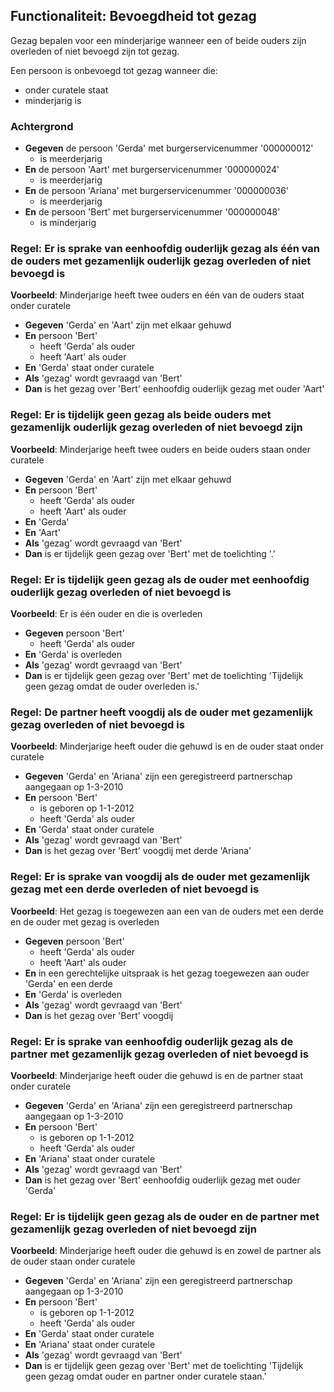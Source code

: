 ## Functionaliteit: Bevoegdheid tot gezag

Gezag bepalen voor een minderjarige wanneer een of beide ouders zijn overleden of niet bevoegd zijn tot gezag.

Een persoon is onbevoegd tot gezag wanneer die:
- onder curatele staat
- minderjarig is

### Achtergrond

- **Gegeven** de persoon 'Gerda' met burgerservicenummer '000000012'
  - is meerderjarig
- **En** de persoon 'Aart' met burgerservicenummer '000000024'
  - is meerderjarig
- **En** de persoon 'Ariana' met burgerservicenummer '000000036'
  - is meerderjarig
- **En** de persoon 'Bert' met burgerservicenummer '000000048'
  - is minderjarig

### Regel: Er is sprake van eenhoofdig ouderlijk gezag als één van de ouders met gezamenlijk ouderlijk gezag overleden of niet bevoegd is

**Voorbeeld**: Minderjarige heeft twee ouders en één van de ouders staat onder curatele

- **Gegeven** 'Gerda' en 'Aart' zijn met elkaar gehuwd
- **En** persoon 'Bert'
  - heeft 'Gerda' als ouder
  - heeft 'Aart' als ouder
- **En** 'Gerda' staat onder curatele
- **Als** 'gezag' wordt gevraagd van 'Bert'
- **Dan** is het gezag over 'Bert' eenhoofdig ouderlijk gezag met ouder 'Aart'

### Regel: Er is tijdelijk geen gezag als beide ouders met gezamenlijk ouderlijk gezag overleden of niet bevoegd zijn

**Voorbeeld**: Minderjarige heeft twee ouders en beide ouders staan onder curatele

- **Gegeven** 'Gerda' en 'Aart' zijn met elkaar gehuwd
- **En** persoon 'Bert'
  - heeft 'Gerda' als ouder
  - heeft 'Aart' als ouder
- **En** 'Gerda' <bevoegdheid Gerda>
- **En** 'Aart' <bevoegdheid Aart>
- **Als** 'gezag' wordt gevraagd van 'Bert'
- **Dan** is er tijdelijk geen gezag over 'Bert' met de toelichting '<toelichting>.'

### Regel: Er is tijdelijk geen gezag als de ouder met eenhoofdig ouderlijk gezag overleden of niet bevoegd is

**Voorbeeld**: Er is één ouder en die is overleden

- **Gegeven** persoon 'Bert'
  - heeft 'Gerda' als ouder
- **En** 'Gerda' is overleden
- **Als** 'gezag' wordt gevraagd van 'Bert'
- **Dan** is er tijdelijk geen gezag over 'Bert' met de toelichting 'Tijdelijk geen gezag omdat de ouder overleden is.'

### Regel: De partner heeft voogdij als de ouder met gezamenlijk gezag overleden of niet bevoegd is

**Voorbeeld**: Minderjarige heeft ouder die gehuwd is en de ouder staat onder curatele

- **Gegeven** 'Gerda' en 'Ariana' zijn een geregistreerd partnerschap aangegaan op 1-3-2010
- **En** persoon 'Bert'
  - is geboren op 1-1-2012
  - heeft 'Gerda' als ouder
- **En** 'Gerda' staat onder curatele
- **Als** 'gezag' wordt gevraagd van 'Bert'
- **Dan** is het gezag over 'Bert' voogdij met derde 'Ariana'

### Regel: Er is sprake van voogdij als de ouder met gezamenlijk gezag met een derde overleden of niet bevoegd is

**Voorbeeld**: Het gezag is toegewezen aan een van de ouders met een derde en de ouder met gezag is overleden

- **Gegeven** persoon 'Bert'
  - heeft 'Gerda' als ouder
  - heeft 'Aart' als ouder
- **En** in een gerechtelijke uitspraak is het gezag toegewezen aan ouder 'Gerda' en een derde
- **En** 'Gerda' is overleden
- **Als** 'gezag' wordt gevraagd van 'Bert'
- **Dan** is het gezag over 'Bert' voogdij

### Regel: Er is sprake van eenhoofdig ouderlijk gezag als de partner met gezamenlijk gezag overleden of niet bevoegd is

**Voorbeeld**: Minderjarige heeft ouder die gehuwd is en de partner staat onder curatele

- **Gegeven** 'Gerda' en 'Ariana' zijn een geregistreerd partnerschap aangegaan op 1-3-2010
- **En** persoon 'Bert'
  - is geboren op 1-1-2012
  - heeft 'Gerda' als ouder
- **En** 'Ariana' staat onder curatele
- **Als** 'gezag' wordt gevraagd van 'Bert'
- **Dan** is het gezag over 'Bert' eenhoofdig ouderlijk gezag met ouder 'Gerda'

### Regel: Er is tijdelijk geen gezag als de ouder en de partner met gezamenlijk gezag overleden of niet bevoegd zijn

**Voorbeeld**: Minderjarige heeft ouder die gehuwd is en zowel de partner als de ouder staan onder curatele

- **Gegeven** 'Gerda' en 'Ariana' zijn een geregistreerd partnerschap aangegaan op 1-3-2010
- **En** persoon 'Bert'
  - is geboren op 1-1-2012
  - heeft 'Gerda' als ouder
- **En** 'Gerda' staat onder curatele
- **En** 'Ariana' staat onder curatele
- **Als** 'gezag' wordt gevraagd van 'Bert'
- **Dan** is er tijdelijk geen gezag over 'Bert' met de toelichting 'Tijdelijk geen gezag omdat ouder en partner onder curatele staan.'

